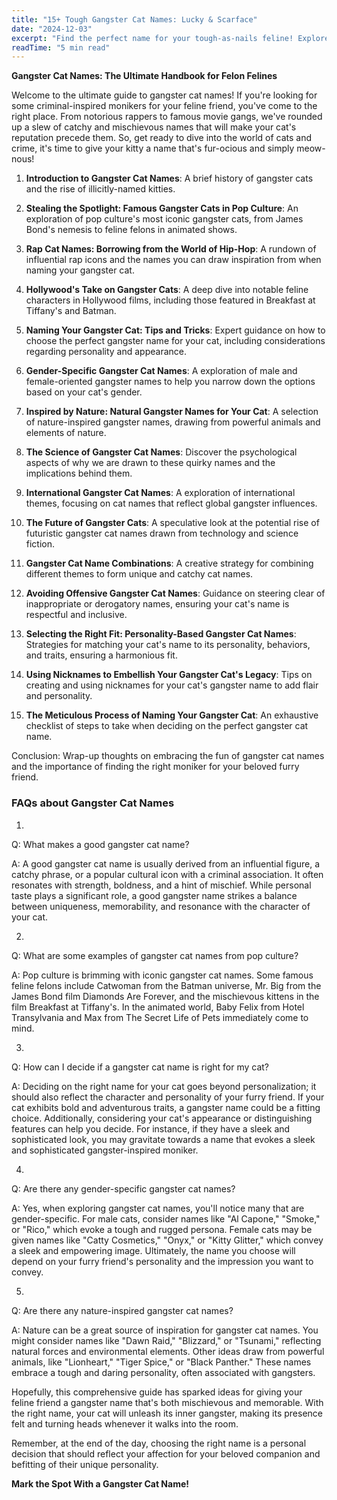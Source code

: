 ```yaml
---
title: "15+ Tough Gangster Cat Names: Lucky & Scarface"
date: "2024-12-03"
excerpt: "Find the perfect name for your tough-as-nails feline! Explore our list of 15+ cool and edgy gangster cat names."
readTime: "5 min read"
---
```


**Gangster Cat Names: The Ultimate Handbook for Felon Felines**

Welcome to the ultimate guide to gangster cat names! If you're looking for some criminal-inspired monikers for your feline friend, you've come to the right place. From notorious rappers to famous movie gangs, we've rounded up a slew of catchy and mischievous names that will make your cat's reputation precede them. So, get ready to dive into the world of cats and crime, it's time to give your kitty a name that's fur-ocious and simply meow-nous!

1. **Introduction to Gangster Cat Names**: A brief history of gangster cats and the rise of illicitly-named kitties. 

2. **Stealing the Spotlight: Famous Gangster Cats in Pop Culture**: An exploration of pop culture's most iconic gangster cats, from James Bond's nemesis to feline felons in animated shows. 

3. **Rap Cat Names: Borrowing from the World of Hip-Hop**: A rundown of influential rap icons and the names you can draw inspiration from when naming your gangster cat. 

4. **Hollywood's Take on Gangster Cats**: A deep dive into notable feline characters in Hollywood films, including those featured in Breakfast at Tiffany's and Batman. 

5. **Naming Your Gangster Cat: Tips and Tricks**: Expert guidance on how to choose the perfect gangster name for your cat, including considerations regarding personality and appearance. 

6. **Gender-Specific Gangster Cat Names**: A exploration of male and female-oriented gangster names to help you narrow down the options based on your cat's gender. 

7. **Inspired by Nature: Natural Gangster Names for Your Cat**: A selection of nature-inspired gangster names, drawing from powerful animals and elements of nature. 

8. **The Science of Gangster Cat Names**: Discover the psychological aspects of why we are drawn to these quirky names and the implications behind them. 

9. **International Gangster Cat Names**: A exploration of international themes, focusing on cat names that reflect global gangster influences. 

10. **The Future of Gangster Cats**: A speculative look at the potential rise of futuristic gangster cat names drawn from technology and science fiction. 

11. **Gangster Cat Name Combinations**: A creative strategy for combining different themes to form unique and catchy cat names. 

12. **Avoiding Offensive Gangster Cat Names**: Guidance on steering clear of inappropriate or derogatory names, ensuring your cat's name is respectful and inclusive. 

13. **Selecting the Right Fit: Personality-Based Gangster Cat Names**: Strategies for matching your cat's name to its personality, behaviors, and traits, ensuring a harmonious fit. 

14. **Using Nicknames to Embellish Your Gangster Cat's Legacy**: Tips on creating and using nicknames for your cat's gangster name to add flair and personality. 

15. **The Meticulous Process of Naming Your Gangster Cat**: An exhaustive checklist of steps to take when deciding on the perfect gangster cat name. 

Conclusion: Wrap-up thoughts on embracing the fun of gangster cat names and the importance of finding the right moniker for your beloved furry friend.

### FAQs about Gangster Cat Names
1. 
Q: What makes a good gangster cat name?

A: A good gangster cat name is usually derived from an influential figure, a catchy phrase, or a popular cultural icon with a criminal association. It often resonates with strength, boldness, and a hint of mischief. While personal taste plays a significant role, a good gangster name strikes a balance between uniqueness, memorability, and resonance with the character of your cat. 

2. 
Q: What are some examples of gangster cat names from pop culture?

A: Pop culture is brimming with iconic gangster cat names. Some famous feline felons include Catwoman from the Batman universe, Mr. Big from the James Bond film Diamonds Are Forever, and the mischievous kittens in the film Breakfast at Tiffany's. In the animated world, Baby Felix from Hotel Transylvania and Max from The Secret Life of Pets immediately come to mind. 

3. 
Q: How can I decide if a gangster cat name is right for my cat?

A: Deciding on the right name for your cat goes beyond personalization; it should also reflect the character and personality of your furry friend. If your cat exhibits bold and adventurous traits, a gangster name could be a fitting choice. Additionally, considering your cat's appearance or distinguishing features can help you decide. For instance, if they have a sleek and sophisticated look, you may gravitate towards a name that evokes a sleek and sophisticated gangster-inspired moniker. 

4. 
Q: Are there any gender-specific gangster cat names?

A: Yes, when exploring gangster cat names, you'll notice many that are gender-specific. For male cats, consider names like "Al Capone," "Smoke," or "Rico," which evoke a tough and rugged persona. Female cats may be given names like "Catty Cosmetics," "Onyx," or "Kitty Glitter," which convey a sleek and empowering image. Ultimately, the name you choose will depend on your furry friend's personality and the impression you want to convey. 

5. 
Q: Are there any nature-inspired gangster cat names?

A: Nature can be a great source of inspiration for gangster cat names. You might consider names like "Dawn Raid," "Blizzard," or "Tsunami," reflecting natural forces and environmental elements. Other ideas draw from powerful animals, like "Lionheart," "Tiger Spice," or "Black Panther." These names embrace a tough and daring personality, often associated with gangsters. 

Hopefully, this comprehensive guide has sparked ideas for giving your feline friend a gangster name that's both mischievous and memorable. With the right name, your cat will unleash its inner gangster, making its presence felt and turning heads whenever it walks into the room. 

Remember, at the end of the day, choosing the right name is a personal decision that should reflect your affection for your beloved companion and befitting of their unique personality. 

**Mark the Spot With a Gangster Cat Name!**